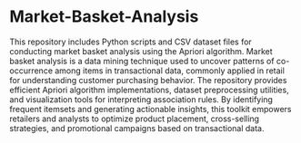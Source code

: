 # Market-Basket-Analysis

This repository includes Python scripts and CSV dataset files for conducting market basket analysis using the Apriori algorithm. Market basket analysis is a data mining technique used to uncover patterns of co-occurrence among items in transactional data, commonly applied in retail for understanding customer purchasing behavior. The repository provides efficient Apriori algorithm implementations, dataset preprocessing utilities, and visualization tools for interpreting association rules. By identifying frequent itemsets and generating actionable insights, this toolkit empowers retailers and analysts to optimize product placement, cross-selling strategies, and promotional campaigns based on transactional data.
